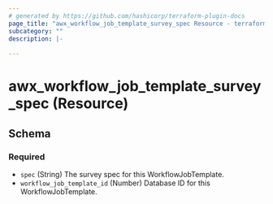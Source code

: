 ```yaml
---
# generated by https://github.com/hashicorp/terraform-plugin-docs
page_title: "awx_workflow_job_template_survey_spec Resource - terraform-provider-awx"
subcategory: ""
description: |-
  
---
```


# awx_workflow_job_template_survey_spec (Resource)





<!-- schema generated by tfplugindocs -->
## Schema

### Required

- `spec` (String) The survey spec for this WorkflowJobTemplate.
- `workflow_job_template_id` (Number) Database ID for this WorkflowJobTemplate.


